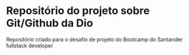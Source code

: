 # Repositório do projeto sobre Git/Github da Dio
Repositório criado para o desafio de projeto do Bootcamp do Santander fullstack developer 
